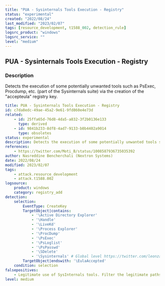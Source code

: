 ```yaml
---
title: "PUA - Sysinternals Tools Execution - Registry"
status: "experimental"
created: "2022/08/24"
last_modified: "2023/02/07"
tags: [resource_development, t1588_002, detection_rule]
logsrc_product: "windows"
logsrc_service: ""
level: "medium"
---
```


## PUA - Sysinternals Tools Execution - Registry

### Description

Detects the execution of some potentially unwanted tools such as PsExec, Procdump, etc. (part of the Sysinternals suite) via the creation of the "accepteula" registry key.

```yml
title: PUA - Sysinternals Tools Execution - Registry
id: c7da8edc-49ae-45a2-9e61-9fd860e4e73d
related:
    - id: 25ffa65d-76d8-4da5-a832-3f2b0136e133
      type: derived
    - id: 9841b233-8df8-4ad7-9133-b0b4402a9014
      type: obsoletes
status: experimental
description: Detects the execution of some potentially unwanted tools such as PsExec, Procdump, etc. (part of the Sysinternals suite) via the creation of the "accepteula" registry key.
references:
    - https://twitter.com/Moti_B/status/1008587936735035392
author: Nasreddine Bencherchali (Nextron Systems)
date: 2022/08/24
modified: 2023/02/07
tags:
    - attack.resource_development
    - attack.t1588.002
logsource:
    product: windows
    category: registry_add
detection:
    selection:
        EventType: CreateKey
        TargetObject|contains:
            - '\Active Directory Explorer'
            - '\Handle'
            - '\LiveKd'
            - '\Process Explorer'
            - '\ProcDump'
            - '\PsExec'
            - '\PsLoglist'
            - '\PsPasswd'
            - '\SDelete'
            - '\Sysinternals' # Global level https://twitter.com/leonzandman/status/1561736801953382400
        TargetObject|endswith: '\EulaAccepted'
    condition: selection
falsepositives:
    - Legitimate use of SysInternals tools. Filter the legitimate paths used in your environment
level: medium

```
